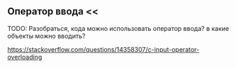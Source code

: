 ## Оператор ввода <<

TODO: Разобраться, кода можно использовать оператор ввода? в какие объекты можно вводить?

https://stackoverflow.com/questions/14358307/c-input-operator-overloading
